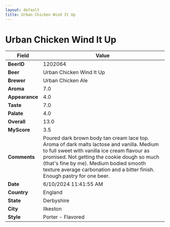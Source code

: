 ```yaml
---
layout: default
title: Urban Chicken Wind It Up
---
```


# Urban Chicken Wind It Up

| Field         | Value     |
|---------------|-----------|
| **BeerID** | 1202064 |
| **Beer** | Urban Chicken Wind It Up |
| **Brewer** | Urban Chicken Ale |
| **Aroma** | 7.0 |
| **Appearance** | 4.0 |
| **Taste** | 7.0 |
| **Palate** | 4.0 |
| **Overall** | 13.0 |
| **MyScore** | 3.5 |
| **Comments** | Poured dark brown body tan cream lace top.  Aroma of dark malts lactose and vanilla.  Medium to full sweet with vanilla ice cream flavour as promised.  Not getting the cookie dough so much (that's fine by me). Medium bodied smooth texture average carbonation and a bitter finish.  Enough pastry for one beer. |
| **Date** | 6/10/2024 11:41:55 AM |
| **Country** | England |
| **State** | Derbyshire |
| **City** | Ilkeston |
| **Style** | Porter - Flavored |
